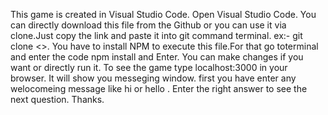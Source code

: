 This game is created in Visual Studio Code.
Open Visual Studio Code.
You can directly download this file from the Github or you can use it via clone.Just copy the link and paste it into git command terminal. ex:- git clone <<link>>.
You have to install NPM to execute this file.For that go toterminal and enter the code npm install and Enter.
You can make changes if you want or directly run it.
To see the game type localhost:3000 in your browser.
It will show you messeging window. first you have enter any welocomeing message like hi or hello .
Enter the right answer to see the next question.
Thanks.
